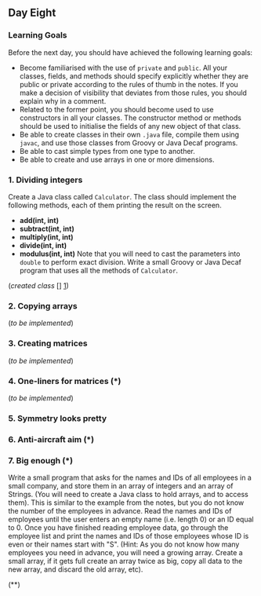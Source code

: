 ## Day Eight

### Learning Goals

Before the next day, you should have achieved the following learning goals:
  * Become familiarised with the use of `private` and `public`. All your classes, fields, and methods should specify
    explicitly whether they are public or private according to the rules of thumb in the notes. If you make a decision
    of visibility that deviates from those rules, you should explain why in a comment.
  * Related to the former point, you should become used to use constructors in all your classes. 
    The constructor method or methods should be used to initialise the fields of any new object of that class.
  * Be able to create classes in their own `.java` file, compile them using `javac`, and use those classes from Groovy 
    or Java Decaf programs.
  * Be able to cast simple types from one type to another.
  * Be able to create and use arrays in one or more dimensions.

### 1. Dividing integers

Create a Java class called `Calculator`. The class should implement the following methods, each of them printing
the result on the screen.
  * **add(int, int)**
  * **subtract(int, int)**
  * **multiply(int, int)**
  * **divide(int, int)**
  * **modulus(int, int)**
  Note that you will need to cast the parameters into `double` to perform exact division.
  Write a small Groovy or Java Decaf program that uses all the methods of `Calculator`.
    
(*created class* [] [1])

### 2. Copying arrays

(*to be implemented*)

### 3. Creating matrices

(*to be implemented*)

### 4. One-liners for matrices (*)

(*to be implemented*)

### 5. Symmetry looks pretty


### 6. Anti-aircraft aim (*)


### 7. Big enough (*)

Write a small program that asks for the names and IDs of all employees in a small company, and store them in an
array of integers and an array of Strings. (You will need to create a Java class to hold arrays, and to access them).
    This is similar to the example from the notes, but you do not know the number of the employees in advance.
Read the names and IDs of employees until the user enters an empty name (i.e. length 0) or an ID equal to 0.
    Once you have finished reading employee data, go through the employee list and print the names and IDs of 
those employees whose ID is even or their names start with "S".
    (Hint: As you do not know how many employees you need in advance, you will need a growing array. Create
a small array, if it gets full create an array twice as big, copy all data to the new array, and discard the old 
array, etc).

(**)




[1]: https://github.com/BBK-PiJ-2014-21/Lab-Exercises/blob/master/day08/E01-02-03-04-Supermarket-Revisited-Foreign-UnfairQueue/PersonQueue.java
[2]: https://github.com/BBK-PiJ-2014-21/Lab-Exercises/blob/master/day08/E01-02-03-04-Supermarket-Revisited-Foreign-UnfairQueue/e03_practiceFindBugsOnce.Person.java
[3]: https://github.com/BBK-PiJ-2014-21/Lab-Exercises/blob/master/day08/e01_to_04_queues/Supermarket.java
[4]: https://github.com/BBK-PiJ-2014-21/Lab-Exercises/blob/master/day08/e01_to_04_queues/PersonQueueLinkedListImpl.java
[5]: https://github.com/BBK-PiJ-2014-21/Lab-Exercises/blob/master/day08/e01_to_04_queues/PersonQueueOldestImpl.java
[6]: https://github.com/BBK-PiJ-2014-21/Lab-Exercises/blob/master/day08/e01_to_04_queues/PersonQueuePriorityListImpl.java
[7]: https://github.com/BBK-PiJ-2014-21/Lab-Exercises/blob/master/day08/e05_maps/HashUtilities.java
[8]: https://github.com/BBK-PiJ-2014-21/Lab-Exercises/blob/master/day08/e05_maps/HashTest.java
[9]: https://github.com/BBK-PiJ-2014-21/Lab-Exercises/blob/master/day08/e05_maps/SimpleMapImpl.java
[10]: https://github.com/BBK-PiJ-2014-21/Lab-Exercises/blob/master/day08/e05_maps/HashTableImpl.java
[11]: https://github.com/BBK-PiJ-2014-21/Lab-Exercises/blob/master/day08/e05_maps/SimpleMap.java
[12]: https://github.com/BBK-PiJ-2014-21/Lab-Exercises/blob/master/day08/e05_maps/HashTable.java